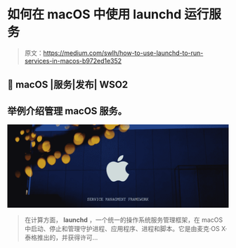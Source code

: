 # 如何在 macOS 中使用 launchd 运行服务

> 原文：<https://medium.com/swlh/how-to-use-launchd-to-run-services-in-macos-b972ed1e352>

##  macOS |服务|发布| WSO2

## 举例介绍管理 macOS 服务。

![](img/87d2b1be747c6b213fe75ca59097909a.png)

> 在计算方面， **launchd** ，一个统一的操作系统服务管理框架，在 macOS 中启动、停止和管理守护进程、应用程序、进程和脚本。它是由麦克·OS X·泰格推出的，并获得许可…